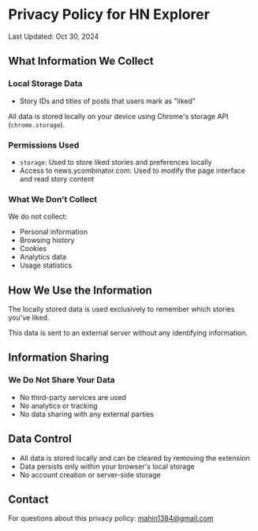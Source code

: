 # Privacy Policy for HN Explorer

Last Updated: Oct 30, 2024

## What Information We Collect

### Local Storage Data
- Story IDs and titles of posts that users mark as "liked"

All data is stored locally on your device using Chrome's storage API (`chrome.storage`).

### Permissions Used
- `storage`: Used to store liked stories and preferences locally
- Access to news.ycombinator.com: Used to modify the page interface and read story content

### What We Don't Collect
We do not collect:
- Personal information
- Browsing history
- Cookies
- Analytics data
- Usage statistics

## How We Use the Information

The locally stored data is used exclusively to remember which stories you've liked.

This data is sent to an external server without any identifying information.

## Information Sharing

### We Do Not Share Your Data
- No third-party services are used
- No analytics or tracking
- No data sharing with any external parties

## Data Control
- All data is stored locally and can be cleared by removing the extension
- Data persists only within your browser's local storage
- No account creation or server-side storage

## Contact

For questions about this privacy policy:
mahin1384@gmail.com
